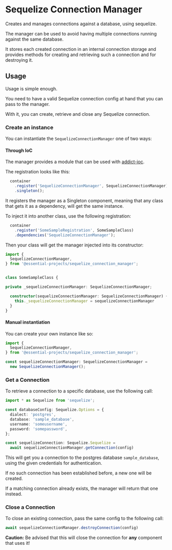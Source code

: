 # Sequelize Connection Manager

Creates and manages connections against a database, using sequelize.

The manager can be used to avoid having multiple connections running against the
same database.

It stores each created connection in an internal connection storage and provides
methods for creating and retrieving such a connection and for destroying it.

## Usage

Usage is simple enough.

You need to have a valid Sequelize connection config at hand that you
can pass to the manager.

With it, you can create, retrieve and close any Sequelize connection.

### Create an instance

You can instantiate the `SequelizeConnectionManager` one of two ways:

#### Through IoC

The manager provides a module that can be used with [addict-ioc](https://github.com/5minds/addict-ioc/).

The registration looks like this:

```TypeScript
  container
    .register('SequelizeConnectionManager', SequelizeConnectionManager)
    .singleton();
```

It registers the manager as a Singleton component, meaning that any class that
gets it as a dependency, will get the same instance.

To inject it into another class, use the following registration:

```TypeScript
  container
    .register('SomeSampleRegistration', SomeSampleClass)
    .dependencies('SequelizeConnectionManager');
```

Then your class will get the manager injected into its constructor:

```TypeScript
import {
  SequelizeConnectionManager,
} from '@essential-projects/sequelize_connection_manager';


class SomeSampleClass {

private _sequelizeConnectionManager: SequelizeConnectionManager;

  constructor(sequelizeConnectionManager: SequelizeConnectionManager) {
    this._sequelizeConnectionManager = sequelizeConnectionManager
  }
}
```

#### Manual instantiation

You can create your own instance like so:

```TypeScript
import {
  SequelizeConnectionManager,
} from '@essential-projects/sequelize_connection_manager';

const sequelizeConnectionManager: SequelizeConnectionManager =
  new SequelizeConnectionManager();
```

### Get a Connection

To retrieve a connection to a specific database, use the following call:

```TypeScript
import * as Sequelize from 'sequelize';

const databaseConfig: Sequelize.Options = {
  dialect: 'postgres',
  database: 'sample_database',
  username: 'someusername',
  password: 'somepassword',
};

const sequelizeConnection: Sequelize.Sequelize =
  await sequelizeConnectionManager.getConnection(config)
```

This will get you a connection to the postgres database `sample_database`, using
the given credentials for authentication.

If no such connection has been established before, a new one will be created.

If a matching connection already exists, the manager will return that one instead.

### Close a Connection

To close an existing connection, pass the same config to the following call:

```TypeScript
await sequelizeConnectionManager.destroyConnection(config)
```

**Caution:**
Be advised that this will close the connection for **any** component that uses
it!
